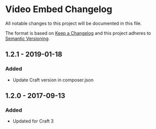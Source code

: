 # Video Embed Changelog

All notable changes to this project will be documented in this file.

The format is based on [Keep a Changelog](http://keepachangelog.com/) and this project adheres to [Semantic Versioning](http://semver.org/).

## 1.2.1 - 2019-01-18
### Added
- Update Craft version in composer.json

## 1.2.0 - 2017-09-13
### Added
- Updated for Craft 3
